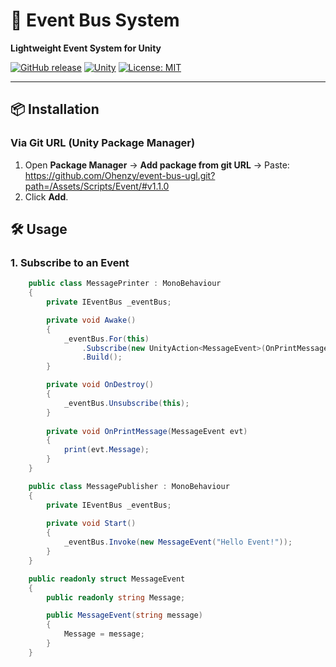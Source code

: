 # 🚀 Event Bus System
**Lightweight Event System for Unity**  

[![GitHub release](https://img.shields.io/badge/version-v1.1.0-blue)](https://github.com/Ohenzy/event-bus-ugl/releases/tag/v1.1.0)
[![Unity](https://img.shields.io/badge/Unity-black.svg?logo=unity)](https://unity.com)
[![License: MIT](https://img.shields.io/badge/License-MIT-green.svg)](https://opensource.org/licenses/MIT)

---

## 📦 **Installation**  
### **Via Git URL (Unity Package Manager)**  
1. Open **Package Manager** → **Add package from git URL** → Paste:<br>
   https://github.com/Ohenzy/event-bus-ugl.git?path=/Assets/Scripts/Event/#v1.1.0
2. Click **Add**.  

## 🛠 **Usage**  
### **1. Subscribe to an Event**  
```csharp
    public class MessagePrinter : MonoBehaviour
    {
        private IEventBus _eventBus;

        private void Awake()
        {
            _eventBus.For(this)
                .Subscribe(new UnityAction<MessageEvent>(OnPrintMessage))
                .Build();
        }

        private void OnDestroy()
        {
            _eventBus.Unsubscribe(this);
        }
        
        private void OnPrintMessage(MessageEvent evt)
        {
            print(evt.Message);
        }
    }

    public class MessagePublisher : MonoBehaviour
    {
        private IEventBus _eventBus;
        
        private void Start()
        {
            _eventBus.Invoke(new MessageEvent("Hello Event!"));
        }
    }

    public readonly struct MessageEvent
    {
        public readonly string Message;

        public MessageEvent(string message)
        {
            Message = message;
        }
    }
